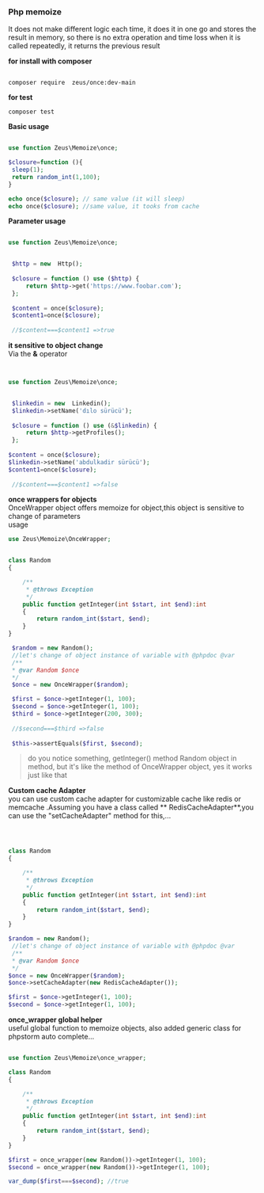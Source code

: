 ### Php memoize

It does not make different logic each time, it does it in one go and stores the result in memory, so there is no extra
operation and time loss when it is called repeatedly, it returns the previous result

**for install with composer**

```console

composer require  zeus/once:dev-main
```

**for test**

```console
composer test
```

**Basic usage**

```php

use function Zeus\Memoize\once;

$closure=function (){
 sleep(1);
 return random_int(1,100);
}

echo once($closure); // same value (it will sleep)
echo once($closure); //same value, it tooks from cache 

```

**Parameter usage**

```php

use function Zeus\Memoize\once;


 $http = new  Http();
 
 $closure = function () use ($http) {
     return $http->get('https://www.foobar.com');
 };
 
 $content = once($closure);
 $content1=once($closure);
 
 //$content===$content1 =>true

```

**it sensitive to object change**
<br>
Via the **&** operator

```php


use function Zeus\Memoize\once;


 $linkedin = new  Linkedin();
 $linkedin->setName('dılo sürücü');
 
 $closure = function () use (&$linkedin) {
     return $http->getProfiles();
 };
 
$content = once($closure);
$linkedin->setName('abdulkadir sürücü');
$content1=once($closure);
 
 //$content===$content1 =>false

```

**once wrappers for objects**
<br>
OnceWrapper object offers memoize for object,this object is sensitive to change of parameters
<br>
usage

```php
use Zeus\Memoize\OnceWrapper;


class Random
{

    /**
     * @throws Exception
     */
    public function getInteger(int $start, int $end):int
    {
        return random_int($start, $end);
    }
}

 $random = new Random();
 //let's change of object instance of variable with @phpdoc @var
 /**
 * @var Random $once 
 */
 $once = new OnceWrapper($random);

 $first = $once->getInteger(1, 100);
 $second = $once->getInteger(1, 100);
 $third = $once->getInteger(200, 300);
 
 //$second===$third =>false
 
 $this->assertEquals($first, $second);

```

> do you notice something, getInteger() method Random object in method, but it's like the method of OnceWrapper object,
> yes it works just like that



**Custom cache Adapter**
<br>
you can use custom cache adapter for customizable cache like redis or memcache .Assuming you have a class called **
RedisCacheAdapter**,you can use the "setCacheAdapter" method for this,...

```php



class Random
{

    /**
     * @throws Exception
     */
    public function getInteger(int $start, int $end):int
    {
        return random_int($start, $end);
    }
}

$random = new Random();
 //let's change of object instance of variable with @phpdoc @var
 /**
 * @var Random $once 
 */
$once = new OnceWrapper($random);
$once->setCacheAdapter(new RedisCacheAdapter());

$first = $once->getInteger(1, 100);
$second = $once->getInteger(1, 100); 
```

**once_wrapper global helper**
<br>
useful global function to memoize objects, also added generic class for phpstorm auto complete...

```php

use function Zeus\Memoize\once_wrapper;

class Random
{

    /**
     * @throws Exception
     */
    public function getInteger(int $start, int $end):int
    {
        return random_int($start, $end);
    }
}

$first = once_wrapper(new Random())->getInteger(1, 100);
$second = once_wrapper(new Random())->getInteger(1, 100);

var_dump($first===$second); //true
```